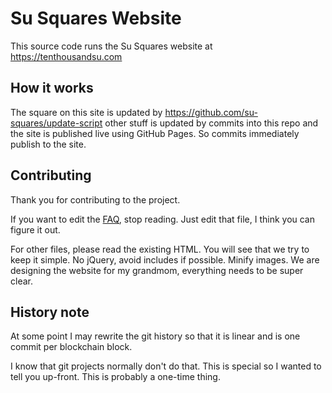 # Su Squares Website

This source code runs the Su Squares website at https://tenthousandsu.com

## How it works

The square on this site is updated by https://github.com/su-squares/update-script other stuff is updated by commits into this repo and the site is published live using GitHub Pages. So commits immediately publish to the site.

## Contributing

Thank you for contributing to the project.

If you want to edit the [FAQ](/faq.md), stop reading. Just edit that file, I think you can figure it out.

For other files, please read the existing HTML. You will see that we try to keep it simple. No jQuery, avoid includes if possible. Minify images. We are designing the website for my grandmom, everything needs to be super clear.

## History note

At some point I may rewrite the git history so that it is linear and is one commit per blockchain block.

I know that git projects normally don't do that. This is special so I wanted to tell you up-front. This is probably a one-time thing.
